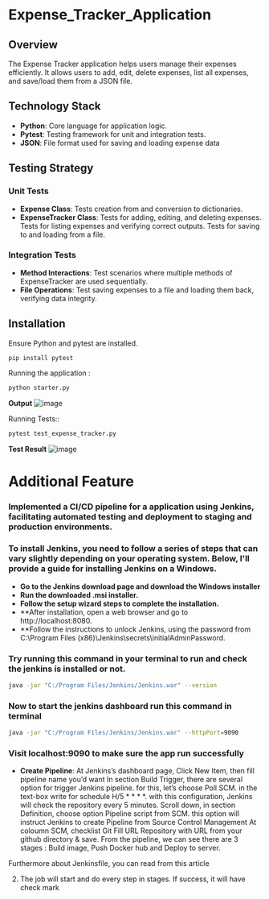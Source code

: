 # Expense_Tracker_Application
## Overview
The Expense Tracker application helps users manage their expenses efficiently. It allows users to add, edit, delete expenses, list all expenses, and save/load them from a JSON file.

## Technology Stack

- **Python**: Core language for application logic.
- **Pytest**: Testing framework for unit and integration tests.
- **JSON**: File format used for saving and loading expense data

## Testing Strategy
### Unit Tests
- **Expense Class**: Tests creation from and conversion to dictionaries.
- **ExpenseTracker Class**:
Tests for adding, editing, and deleting expenses.
Tests for listing expenses and verifying correct outputs.
Tests for saving to and loading from a file.
### Integration Tests
- **Method Interactions**: Test scenarios where multiple methods of ExpenseTracker are used sequentially.
- **File Operations**: Test saving expenses to a file and loading them back, verifying data integrity.
## Installation
Ensure Python and pytest are installed.
```sh
pip install pytest
```
Running the application :

```sh
python starter.py
```
**Output**
![image](https://github.com/user-attachments/assets/4fe36fea-3a03-4918-8c75-155420a3bf81)


Running Tests::

```sh
pytest test_expense_tracker.py
```
**Test Result**
![image](https://github.com/user-attachments/assets/b525755c-819d-4f4a-b641-2b07dd24e304)


# Additional Feature
### Implemented a CI/CD pipeline for a application using Jenkins, facilitating automated testing and deployment to staging and production environments.
 
### To install Jenkins, you need to follow a series of steps that can vary slightly depending on your operating system. Below, I'll provide a guide for installing Jenkins on a Windows.
- **Go to the Jenkins download page and download the Windows installer**
- **Run the downloaded .msi installer.**
- **Follow the setup wizard steps to complete the installation.**
- **After installation, open a web browser and go to http://localhost:8080.
- **Follow the instructions to unlock Jenkins, using the password from C:\Program Files (x86)\Jenkins\secrets\initialAdminPassword.

### Try running this command in your terminal to run and check the jenkins is installed or not.
```sh
java -jar "C:/Program Files/Jenkins/Jenkins.war" --version

```
### Now to start the jenkins dashboard run this command in terminal 
```sh
java -jar "C:/Program Files/Jenkins/Jenkins.war" --httpPort=9090
```
### Visit localhost:9090 to make sure the app run successfully
- **Create Pipeline**: At Jenkins’s dashboard page, Click New Item, then fill pipeline name you’d want
In section Build Trigger, there are several option for trigger Jenkins pipeline. for this, let’s choose Poll SCM. in the text-box write for schedule H/5 * * * *. with this configuration, Jenkins will check the repository every 5 minutes.
Scroll down, in section Definition, choose option Pipeline script from SCM. this option will instruct Jenkins to create Pipeline from Source Control Management
At coloumn SCM, checklist Git
 Fill URL Repository with URL from your github directory & save.
From the pipeline, we can see there are 3 stages : Build image, Push Docker hub and Deploy to server.

Furthermore about Jenkinsfile, you can read from this article

2. The job will start and do every step in stages. If success, it will have check mark
   


  


